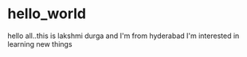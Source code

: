 # hello_world
 hello all..this is lakshmi durga and I'm from hyderabad
 I'm interested in learning new things
